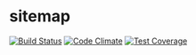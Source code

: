 # sitemap

[![Build Status](https://magnum.travis-ci.com/refinery29/sitemap.svg?token=WxyzZysW5QK9hWX3J4Yg&branch=master)](https://magnum.travis-ci.com/refinery29/sitemap)
[![Code Climate](https://codeclimate.com/repos/56097df9e30ba0204400134a/badges/20b2bfd26b3fe961243f/gpa.svg)](https://codeclimate.com/repos/56097df9e30ba0204400134a/feed)
[![Test Coverage](https://codeclimate.com/repos/56097df9e30ba0204400134a/badges/20b2bfd26b3fe961243f/coverage.svg)](https://codeclimate.com/repos/56097df9e30ba0204400134a/coverage)

